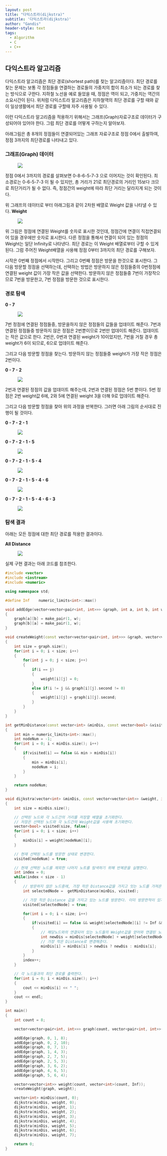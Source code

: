 ```yaml
---
layout: post
title: "다익스트라(dijkstra)"
subtitle: '다익스트라(dijkstra)'
author: "Gandis"
header-style: text
tags:
  - Algorithm
  - C
  - C++
---
```


## **다익스트라 알고리즘**
다익스트라 알고리즘은 최단 경로(shortest path)를 찾는 알고리즘이다. 최단 경로를 찾는 문제는 보통 각 정점들을 연결하는 경로들의 가중치의 합이 최소가 되는 경로를 찾는 방식으로 구한다. 지하철 노선을 예로 들었을 때, 정점은 역이 되고, 가중치는 역간의 소요시간이 된다. 위처럼 다익스트라 알고리즘은 지하철역의 최단 경로를 구할 때와 같이 일상생활에서 최단 경로를 구할때 자주 사용될 수 있다. 

이런 다익스트라 알고리즘을 적용하기 위해서는 그래프(Graph)자료구조로 데이터가 구성되어야 있어야 한다. 그럼 최단 경로를 어떻게 구하는지 알아보자.

아래그림은 총 8개의 정점들이 연결되어있는 그래프 자료구조로 정점 0에서 출발하여, 정점 3까지의 최단경로를 나타내고 있다.

### **그래프(Graph) 데이터**
<figure>
	<img src="/../../img/dijkstra/image1.png">
</figure>

정점 0에서 3까지의 경로를 살펴보면 0-8-6-5-7-3 으로 이어지는 것이 확인된다. 최소경로는 0-6-5-7-3 이 될 수 있지만, 총 거리가 21로 최단경로의 거리인 15보다 크므로 최단거리가 될 수 없다. 즉, 정점간의 weight에 따라 최단 거리는 달라지게 되는 것이다. 

위 그래프의 데이터로 부터 아래그림과 같이 2차원 배열로 Weight 값을 나타낼 수 있다.
**Weight**
<figure>
	<img src="/../../img/dijkstra/image2.png">
</figure>

위 그림은 정점에 연결된 Weight를 숫자로 표시한 것인데, 정점간에 연결이 직접연결되어 있을 경우에만 숫자로 표시한다. 다른 정점을 통해서 연결이 되어 있는 정점의 Weight는 일단 Infinity로 나타낸다. 최단 경로는 이 Weight 배열로부터 구할 수 있게 된다. 그럼 주어진 Weight배열을 사용해 정점 0부터 3까지의 최단 경로를 구해보자.

시작은 0번째 정점에서 시작한다. 그리고 0번째 정점은 방문을 한것으로 표시한다. 그 다음 방문할 정점을 선택하는데, 선택하는 방법은 방문하지 않은 정점들중의 0번정점에 연결된 weight 값이 가장 작은 값을 선택한다. 방문하지 않은 정점들중 7번이 가장작으므로 7번을 방문한고, 7번 정점을 방문한 것으로 표시한다.

### **경로 탐색**
**0 - 7**
<figure>
	<img src="/../../img/dijkstra/dijkstra1.png">
</figure>

7번 정점에 연결된 정점들중, 방문을하지 않은 정점들의 값들을 업데이트 해준다. 7번과 연결된 정점들중 방문하지 않은 정점은 2번뿐이므로 2번만 업데이트 해준다. 업데이트는 작은 값으로 한다. 2번은, 0번과 연결된 weight가 10이었지만, 7번을 거칠 경우 총 weight가 6이 되므로, 6으로 업데이트 해준다.

그리고 다음 방문할 정점을 찾는다. 방문하지 않는 정점들중 weight가 가장 작은 정점은 2번이다.

**0 - 7 - 2**
<figure>
	<img src="/../../img/dijkstra/dijkstra2.png">
</figure>

2번과 연결된 정점의 값을 업데이트 해주는데, 2번과 연결된 정점은 5번 뿐이다. 5번 정점은 2번 weight값 6에, 2와 5에 연결된 weight 3을 더해 9로 업데이트 해준다.

그리고 다음 방문할 정점을 찾아 위의 과정을 반복한다. 그러면 아래 그림의 순서대로 진행이 될 것이다.

**0 - 7 - 2 - 1**
<figure>
	<img src="/../../img/dijkstra/dijkstra3.png">
</figure>

**0 - 7 - 2 - 1 - 5**
<figure>
	<img src="/../../img/dijkstra/dijkstra4.png">
</figure>

**0 - 7 - 2 - 1 - 5 - 4**
<figure>
	<img src="/../../img/dijkstra/dijkstra5.png">
</figure>

**0 - 7 - 2 - 1 - 5 - 4 - 6**
<figure>
	<img src="/../../img/dijkstra/dijkstra6.png">
</figure>

**0 - 7 - 2 - 1 - 5 - 4 - 6 - 3**
<figure>
	<img src="/../../img/dijkstra/dijkstra7.png">
</figure>


### **탐색 결과**
아래는 모든 정점에 대한 최단 경로를 적용한 결과이다.

**All Distance**
<figure>
	<img src="/../../img/dijkstra/image3.png">
</figure>

실제 구현 결과는 아래 코드를 참조한다.

~~~cpp
#include <vector>
#include <iostream>
#include <numeric>

using namespace std;

#define Inf    numeric_limits<int>::max()

void addEdge(vector<vector<pair<int, int>>> &graph, int a, int b, int w)
{
    graph[a][b] = make_pair(1, w);
    graph[b][a] = make_pair(1, w);
}

void createWeight(const vector<vector<pair<int, int>>> &graph, vector<vector<int>> &weight)
{
    int size = graph.size();
    for(int i = 0; i < size; i++)
    {
        for(int j = 0; j < size; j++)
        {
            if(i == j)
            {
                weight[i][j] = 0;
            }
            else if(i != j && graph[i][j].second != 0)
            {
                weight[i][j] = graph[i][j].second;
            }
        }
    }
}

int getMinDistance(const vector<int> &minDis, const vector<bool> &visited)
{
    int min = numeric_limits<int>::max();
    int nodeNum = -1;
    for(int i = 0; i < minDis.size(); i++)
    {
        if(visited[i] == false && min > minDis[i])
        {
            min = minDis[i];
            nodeNum = i;
        }
    }

    return nodeNum;
}

void dijkstra(vector<int> &minDis, const vector<vector<int>> &weight, int nodeNum)
{
    int size = minDis.size();

    // 선택된 노드와 각 노드간의 거리를 저장할 배열을 초기화한다.
    // 저장은 선택된 노드와 각 노드간의 Weight값을 사용해 초기화한다.
    vector<bool> visited(size, false);
    for(int i = 0; i < size; i++)
    {
        minDis[i] = weight[nodeNum][i];
    }

    // 현재 선택된 노드를 방문한 상태로 변경한다.
    visited[nodeNum] = true;

    // 현재 선택된 노드를 제외한 나머지 노트를 탐색하기 위해 반복문을 실행한다.
    int index = 0;
    while(index < size - 1)
    {
        // 방문하지 않은 노드중에, 가장 작은 Distance값을 가지고 잇는 노드를 가져온다. (Weight 아님)
        int selectedNode =  getMinDistance(minDis, visited);

        // 가장 작은 Distance 값을 가지고 있는 노드를 방문한다. 이미 방문한적이 있거나, 연결되어있지 않은 노드들은 무시한다.
        visited[selectedNode] = true;

        for(int i = 0; i < size; i++)
        {
            if(visited[i] == false && weight[selectedNode][i] != Inf && weight[selectedNode][i] != 0)
            {
                // 해당노드와의 연결되어 있는 노드들의 Weight값을 얻어와 연결된 노드까지의 Distance를 구한다.
                int newDis = minDis[selectedNode] + weight[selectedNode][i];
                // 가장 작은 Distance로 변경해준다.
                minDis[i] = minDis[i] > newDis ? newDis : minDis[i];
            }
        }
        index++;
    }

    // 각 노드들과의 최단 경로를 출력한다.
    for(int i = 0; i < minDis.size(); i++)
    {
        cout << minDis[i] << " ";
    }
    cout << endl;
}

int main()
{
    int count = 8;

    vector<vector<pair<int, int>>> graph(count, vector<pair<int, int>>(count, make_pair(0, 0)));

    addEdge(graph, 0, 1, 8);
    addEdge(graph, 0, 2, 10);
    addEdge(graph, 0, 7, 1);
    addEdge(graph, 1, 4, 3);
    addEdge(graph, 2, 7, 5);
    addEdge(graph, 2, 5, 3);
    addEdge(graph, 3, 6, 2);
    addEdge(graph, 4, 6, 5);
    addEdge(graph, 5, 6, 4);

    vector<vector<int>> weight(count, vector<int>(count, Inf));
    createWeight(graph, weight);

    vector<int> minDis(count, 0);
    dijkstra(minDis, weight, 0);
    dijkstra(minDis, weight, 1);
    dijkstra(minDis, weight, 2);
    dijkstra(minDis, weight, 3);
    dijkstra(minDis, weight, 4);
    dijkstra(minDis, weight, 5);
    dijkstra(minDis, weight, 6);
    dijkstra(minDis, weight, 7);

    return 0;
}
~~~
